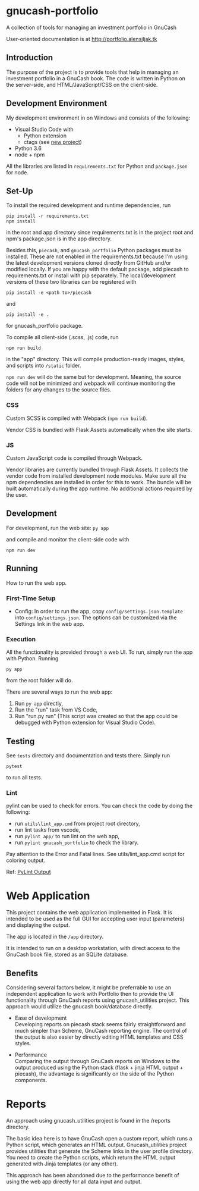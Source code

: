 # gnucash-portfolio

A collection of tools for managing an investment portfolio in GnuCash

User-oriented documentation is at http://portfolio.alensiljak.tk

## Introduction

The purpose of the project is to provide tools that help in managing an investment portfolio in a GnuCash book.
The code is written in Python on the server-side, and HTML/JavaScript/CSS on the client-side.

## Development Environment

My development environment in on Windows and consists of the following:

- Visual Studio Code with
  - Python extension
  - ctags (see [new project](https://github.com/universal-ctags/ctags-win32/releases))
- Python 3.6
- node + npm

All the libraries are listed in `requirements.txt` for Python and `package.json` for node.

## Set-Up

To install the required development and runtime dependencies, run

```
pip install -r requirements.txt
npm install
```

in the root and app directory since requirements.txt is in the project root and npm's package.json is in the app directory.

Besides this, `piecash`, and `gnucash_portfolio` Python packages must be installed. These are not enabled in the requirements.txt because I'm using the latest development versions cloned directly from GitHub and/or modified locally. If you are happy with the default package, add piecash to requirements.txt or install with pip separately.
The local/development versions of these two libraries can be registered with

`pip install -e <path to>/piecash`

and

`pip install -e .`

for gnucash_portfolio package.

To compile all client-side (.scss, .js) code, run

`npm run build`

in the "app" directory. This will compile production-ready images, styles, and scripts into `/static` folder.

`npm run dev` will do the same but for development. Meaning, the source code will not be minimized and webpack will continue monitoring the folders for any changes to the source files.

### CSS

Custom SCSS is compiled with Webpack (`npm run build`).

Vendor CSS is bundled with Flask Assets automatically when the site starts.

### JS

Custom JavaScript code is compiled through Webpack.

Vendor libraries are currently bundled through Flask Assets. It collects the vendor code from installed development node modules. Make sure all the npm dependencies are installed in order for this to work.
The bundle will be built automatically during the app runtime. No additional actions required by the user.

## Development

For development, run the web site:
`py app`

and compile and monitor the client-side code with

`npm run dev`

## Running

How to run the web app.

### First-Time Setup

- Config:
  In order to run the app, copy `config/settings.json.template` into `config/settings.json`. The options can be customized via the Settings link in the web app.

### Execution

All the functionality is provided through a web UI. To run, simply run the app with Python. Running

`py app`

from the root folder will do.

There are several ways to run the web app:

1. Run `py app` directly,
2. Run the "run" task from VS Code,
3. Run "run.py run" (This script was created so that the app could be debugged with Python extension for Visual Studio Code).

## Testing

See `tests` directory and documentation and tests there.
Simply run 

`pytest`

to run all tests.

### Lint

pylint can be used to check for errors. You can check the code by doing the following:

- run `utils\lint_app.cmd` from project root directory,
- run lint tasks from vscode,
- run `pylint app/` to run lint on the web app,
- run `pylint gnucash_portfolio` to check the library.

Pay attention to the Error and Fatal lines. See utils/lint_app.cmd script for coloring output.

Ref: [PyLint Output](https://docs.pylint.org/en/1.6.0/output.html)

# Web Application

This project contains the web application implemented in Flask. It is intended to be used as the full GUI for accepting user input (parameters) and displaying the output.

The app is located in the `/app` directory.

It is intended to run on a desktop workstation, with direct access to the GnuCash book file, stored as an SQLite database.

## Benefits

Considering several factors below, it might be preferrable to use an independent application to work with Portfolio then to provide the UI functionality through GnuCash reports using gnucash_utilities project. This approach would utilize the gnucash book/database directly.

- Ease of development  
Developing reports on piecash stack seems fairly straightforward and much simpler than Scheme, GnuCash reporting engine. The control of the output is also easier by directly editing HTML templates and CSS styles.

- Performance  
Comparing the output through GnuCash reports on Windows to the output produced using the Python stack (flask + jinja HTML output + piecash), the advantage is significantly on the side of the Python components.

# Reports

An approach using gnucash_utilities project is found in the /reports directory.

The basic idea here is to have GnuCash open a custom report, which runs a Python script, which generates an HTML output.
Gnucash_utilities project provides utilities that generate the Scheme links in the user profile directory. You need to create the Python scripts, which return the HTML output generated with Jinja templates (or any other).

This approach has been abandoned due to the performance benefit of using the web app directly for all data input and output.
